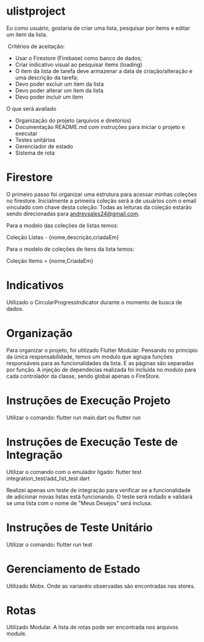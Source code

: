# ulistproject

Eu como usuário, gostaria de criar uma lista, pesquisar por items e editar um item da lista.

 Critérios de aceitação:
- Usar o Firestore (Firebase) como banco de dados;
- Criar indicativo visual ao pesquisar items (loading)
- O item da lista de tarefa deve armazenar a data de criação/alteração e uma descrição da tarefa;
- Devo poder excluir um item da lista
- Devo poder alterar um item da lista
- Devo poder incluir um item

O que será avaliado
- Organização do projeto (arquivos e diretórios)
- Documentação README.md com instruções para iniciar o projeto e executar
- Testes unitários
- Gerenciador de estado
- Sistema de rota

# Firestore

O primeiro passo foi organizar uma estrutura para acessar minhas coleções no firestore. Inicialmente a primeira coleção será a de usuários com o email vinculado com chave desta coleção. Todas as leituras da coleção estarão sendo direcionadas para andreysales24@gmail.com.

Para a modelo das coleções de listas temos:

Coleção Listas - {nome,descrição,criadaEm}

Para o modelo de coleções de itens da lista temos:

Coleção Items = {nome,CriadaEm}

# Indicativos

Utilizado o CircularProgressIndicator durante o momento de busca de dados.

# Organização

Para organizar o projeto, foi utilizado Flutter Modular. Pensando no principio da única responsabilidade, temos um modulo que agrupa funções responsáveis para as funcionalidades da lista. E as páginas são separadas por função. A injeção de dependecias realizada foi incluida no modulo para cada controlador da classe, sendo global apenas o FireStore.

# Instruções de Execução Projeto

Utilizar o comando: flutter run main.dart ou flutter run

# Instruções de Execução Teste de Integração

Utilizar o comando com o emulador ligado: flutter test integration_test/add_list_test.dart

Realizei apenas um teste de integração para verificar se a funcionalidade de adicionar novas listas está funcionando. O teste será rodado e validará se uma lista com o nome de "Meus Desejos" será inclusa.


# Instruções de Teste Unitário

Utilizar o comando: flutter run test



# Gerenciamento de Estado

Utilizado Mobx. Onde as variavéis observadas são encontradas nas stores.



# Rotas

Utilizado Modular. A lista de rotas pode ser encontrada nos arquivos module.





